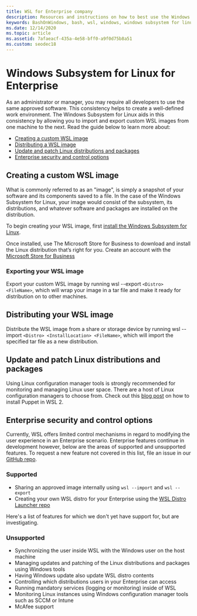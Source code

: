 ```yaml
---
title: WSL for Enterprise company
description: Resources and instructions on how to best use the Windows Subsystem for Linux in an Enterprise environment.
keywords: BashOnWindows, bash, wsl, windows, windows subsystem for linux, windowssubsystem, ubuntu, debian, suse, windows 10, enterprise, deployment, offline, packaging, store, distribution, installation, install
ms.date: 12/14/2020
ms.topic: article
ms.assetid: 7afaeacf-435a-4e58-bff0-a9f0d75b8a51
ms.custom: seodec18
---
```


# Windows Subsystem for Linux for Enterprise

As an administrator or manager, you may require all developers to use the same approved software. This consistency helps to create a well-defined work environment. The Windows Subsystem for Linux aids in this consistency by allowing you to import and export custom WSL images from one machine to the next. Read the guide below to learn more about:

* [Creating a custom WSL image](#creating-a-custom-wsl-image)
* [Distributing a WSL image](#distributing-your-wsl-image)
* [Update and patch Linux distributions and packages](#update-and-patch-linux-distributions-and-packages)
* [Enterprise security and control options](#enterprise-security-and-control-options)

## Creating a custom WSL image

What is commonly referred to as an "image", is simply a snapshot of your software and its components saved to a file. In the case of the Windows Subsystem for Linux, your image would consist of the subsystem, its distributions, and whatever software and packages are installed on the distribution.

To begin creating your WSL image, first [install the Windows Subsystem for Linux](./install-win10.md).

Once installed, use The Microsoft Store for Business to download and install the Linux distribution that’s right for you. Create an account with the [Microsoft Store for Business](https://docs.microsoft.com/microsoft-store/sign-up-microsoft-store-for-business.)

### Exporting your WSL image

Export your custom WSL image by running wsl --export `<Distro> <FileName>`, which will wrap your image in a tar file and make it ready for distribution on to other machines.

## Distributing your WSL image

Distribute the WSL image from a share or storage device by running wsl --import `<Distro> <InstallLocation> <FileName>`, which will import the specified tar file as a new distribution.

## Update and patch Linux distributions and packages

Using Linux configuration manager tools is strongly recommended for monitoring and managing Linux user space. There are a host of Linux configuration managers to choose from. Check out this [blog post](http://www.craigloewen.com/blog/2019/12/04/running-puppet-quickly-in-wsl2/) on how to install Puppet in WSL 2.

## Enterprise security and control options

Currently, WSL offers limited control mechanisms in regard to modifying the user experience in an Enterprise scenario. Enterprise features continue in development however, below are the areas of supported and unsupported features. To request a new feature not covered in this list, file an issue in our [GitHub repo](https://github.com/microsoft/WSL/issues?q=is%3Aissue+is%3Aopen+enterprise).

### Supported

* Sharing an approved image internally using `wsl --import` and `wsl --export`
* Creating your own WSL distro for your Enterprise using the [WSL Distro Launcher repo](https://github.com/microsoft/WSL-DistroLauncher)

Here's a list of features for which we don't yet have support for, but are investigating.

### Unsupported

* Synchronizing the user inside WSL with the Windows user on the host machine
* Managing updates and patching of the Linux distributions and packages using Windows tools
* Having Windows update also update WSL distro contents
* Controlling which distributions users in your Enterprise can access
* Running mandatory services (logging or monitoring) inside of WSL
* Monitoring Linux instances using Windows configuration manager tools such as SCCM or Intune
* McAfee support
